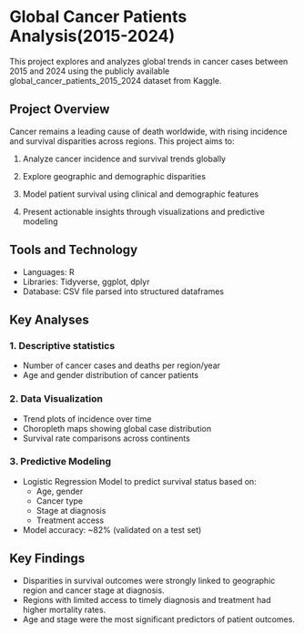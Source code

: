 # Global Cancer Patients Analysis(2015-2024)
This project explores and analyzes global trends in cancer cases between 2015 and 2024 using the publicly available global_cancer_patients_2015_2024 dataset from Kaggle.
## Project Overview
Cancer remains a leading cause of death worldwide, with rising incidence and survival disparities across regions. This project aims to:

  1. Analyze cancer incidence and survival trends globally

  2. Explore geographic and demographic disparities

  3. Model patient survival using clinical and demographic features

  4. Present actionable insights through visualizations and predictive modeling
## Tools and Technology
  * Languages: R
  * Libraries: Tidyverse, ggplot, dplyr
  * Database: CSV file parsed into structured dataframes
## Key Analyses
### 1. Descriptive statistics
* Number of cancer cases and deaths per region/year
* Age and gender distribution of cancer patients
### 2. Data Visualization
* Trend plots of incidence over time
* Choropleth maps showing global case distribution
* Survival rate comparisons across continents
### 3. Predictive Modeling
* Logistic Regression Model to predict survival status based on:
    * Age, gender
    * Cancer type
    * Stage at diagnosis
    * Treatment access
*  Model accuracy: ~82% (validated on a test set)
##  Key Findings
* Disparities in survival outcomes were strongly linked to geographic region and cancer stage at diagnosis.
* Regions with limited access to timely diagnosis and treatment had higher mortality rates.
* Age and stage were the most significant predictors of patient outcomes.
